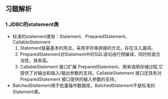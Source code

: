 ## 习题解析

### 1.JDBC的statement类

- 标准的statement类有：Statement、PreparedStatement、CallableStatement
  1. Statement是最基本的用法，采用字符串拼接的方式，存在注入漏洞。
  2. PreparedStatement对Statement中的SQL语句进行预编译，同时检查合法性，效率高。
  3. CallableStatement 接口扩展 PreparedStatement，用来调用存储过程,它提供了对输出和输入/输出参数的支持。CallableStatement 接口还具有对 PreparedStatement 接口提供的输入参数的支持。
- BatchedStatement用于批量操作数据库，BatchedStatement不是标准的Statement类。

